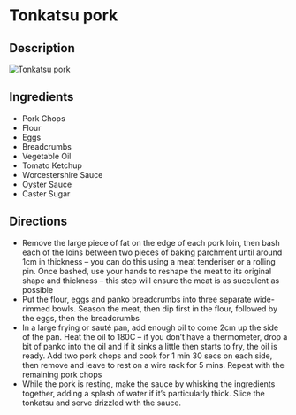 # Tonkatsu pork

## Description
![Tonkatsu pork](https://www.themealdb.com/images/media/meals/lwsnkl1604181187.jpg "Tonkatsu pork")

## Ingredients
- Pork Chops
- Flour
- Eggs
- Breadcrumbs
- Vegetable Oil
- Tomato Ketchup
- Worcestershire Sauce
- Oyster Sauce
- Caster Sugar

## Directions
- Remove the large piece of fat on the edge of each pork loin, then bash each of the loins between two pieces of baking parchment until around 1cm in thickness – you can do this using a meat tenderiser or a rolling pin. Once bashed, use your hands to reshape the meat to its original shape and thickness – this step will ensure the meat is as succulent as possible
- Put the flour, eggs and panko breadcrumbs into three separate wide-rimmed bowls. Season the meat, then dip first in the flour, followed by the eggs, then the breadcrumbs
- In a large frying or sauté pan, add enough oil to come 2cm up the side of the pan. Heat the oil to 180C – if you don’t have a thermometer, drop a bit of panko into the oil and if it sinks a little then starts to fry, the oil is ready. Add two pork chops and cook for 1 min 30 secs on each side, then remove and leave to rest on a wire rack for 5 mins. Repeat with the remaining pork chops
- While the pork is resting, make the sauce by whisking the ingredients together, adding a splash of water if it’s particularly thick. Slice the tonkatsu and serve drizzled with the sauce.

